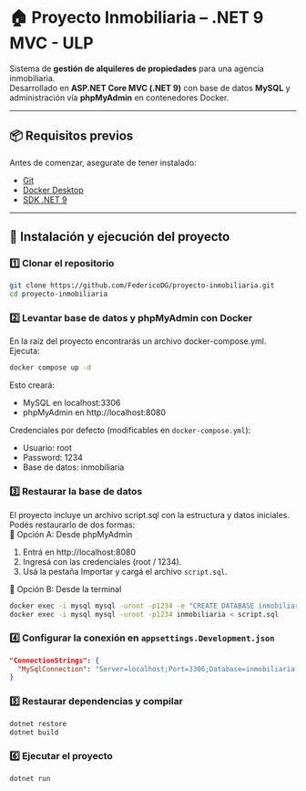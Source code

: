 # 🏠 Proyecto Inmobiliaria – .NET 9 MVC - ULP

Sistema de **gestión de alquileres de propiedades** para una agencia inmobiliaria.  
Desarrollado en **ASP.NET Core MVC (.NET 9)** con base de datos **MySQL** y administración vía **phpMyAdmin** en contenedores Docker.

---

## 📦 Requisitos previos

Antes de comenzar, asegurate de tener instalado:

- [Git](https://git-scm.com/)
- [Docker Desktop](https://www.docker.com/products/docker-desktop/)
- [SDK .NET 9](https://dotnet.microsoft.com/en-us/download/dotnet/9.0)

---

## 🚀 Instalación y ejecución del proyecto

### 1️⃣ Clonar el repositorio

```bash
git clone https://github.com/FedericoDG/proyecto-inmobiliaria.git
cd proyecto-inmobiliaria
```

### 2️⃣ Levantar base de datos y phpMyAdmin con Docker

En la raíz del proyecto encontrarás un archivo docker-compose.yml.
Ejecuta:

```bash
docker compose up -d
```

Esto creará:

- MySQL en localhost:3306
- phpMyAdmin en http://localhost:8080

Credenciales por defecto (modificables en `docker-compose.yml`):

- Usuario: root
- Password: 1234
- Base de datos: inmobiliaria

### 3️⃣ Restaurar la base de datos

El proyecto incluye un archivo script.sql con la estructura y datos iniciales.
Podés restaurarlo de dos formas:<br />
🔹 Opción A: Desde phpMyAdmin

1. Entrá en http://localhost:8080
2. Ingresá con las credenciales (root / 1234).
3. Usá la pestaña Importar y cargá el archivo `script.sql`.

🔹 Opción B: Desde la terminal

```bash
docker exec -i mysql mysql -uroot -p1234 -e "CREATE DATABASE inmobiliaria;"
docker exec -i mysql mysql -uroot -p1234 inmobiliaria < script.sql
```

### 4️⃣ Configurar la conexión en `appsettings.Development.json`

```json
"ConnectionStrings": {
  "MySqlConnection": "Server=localhost;Port=3306;Database=inmobiliaria;User=root;Password=1234;"
}
```

### 5️⃣ Restaurar dependencias y compilar

```bash
dotnet restore
dotnet build
```

### 6️⃣ Ejecutar el proyecto

```bash
dotnet run
```
